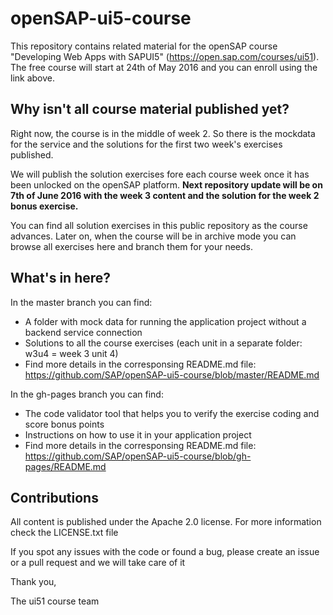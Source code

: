 # openSAP-ui5-course

This repository contains related material for the openSAP course "Developing Web Apps with SAPUI5" (https://open.sap.com/courses/ui51). 
The free course will start at 24th of May 2016 and you can enroll using the link above.

Why isn't all course material published yet?
--------------------------------------------

Right now, the course is in the middle of week 2. So there is the mockdata for the service and the solutions for the first two week's exercises published.

We will publish the solution exercises fore each course week once it has been unlocked on the openSAP platform. **Next repository update will be on 7th of June 2016 with the week 3 content and the solution for the week 2 bonus exercise.**

You can find all solution exercises in this public repository as the course advances. Later on, when the course will be in archive mode you can browse all exercises here and branch them for your needs.

What's in here?
---------------

In the master branch you can find:
* A folder with mock data for running the application project without a backend service connection
* Solutions to all the course exercises (each unit in a separate folder: w3u4 = week 3 unit 4)
* Find more details in the corresponsing README.md file: https://github.com/SAP/openSAP-ui5-course/blob/master/README.md
 
In the gh-pages branch you can find:
* The code validator tool that helps you to verify the exercise coding and score bonus points
* Instructions on how to use it in your application project
* Find more details in the corresponsing README.md file: https://github.com/SAP/openSAP-ui5-course/blob/gh-pages/README.md

Contributions
-------------

All content is published under the Apache 2.0 license.
For more information check the LICENSE.txt file

If you spot any issues with the code or found a bug, please create an issue or a pull request and we will take care of it

Thank you,

The ui51 course team


